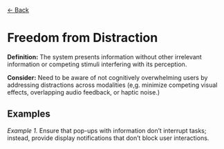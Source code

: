 [← Back](../cognitive-support-and-task-alignment.md)

# Freedom from Distraction

**Definition:** The system presents information without other irrelevant information or competing stimuli interfering with its perception.

**Consider:** Need to be aware of not cognitively overwhelming users by addressing distractions across modalities (e,g. minimize competing visual effects, overlapping audio feedback, or haptic noise.)

## Examples
_Example 1._ Ensure that pop-ups with information don’t interrupt tasks; instead, provide display notifications that don’t block user interactions.
